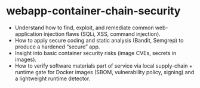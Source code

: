 # webapp-container-chain-security


* Understand how to find, exploit, and remediate common web-application injection flaws (SQLi, XSS, command injection).
* How to apply secure coding and static analysis (Bandit, Semgrep) to produce a hardened “secure” app.
* Insight into basic container security risks (image CVEs, secrets in images).
* How to verify software materials part of service via local supply-chain + runtime gate for Docker images (SBOM, vulnerability policy, signing) and a lightweight runtime detector.